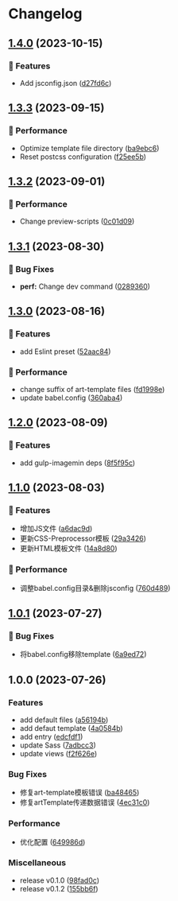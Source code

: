 # Changelog

## [1.4.0](https://github.com/Meqn/pipflow-template/compare/v1.3.3...v1.4.0) (2023-10-15)


### 🚀 Features

* Add jsconfig.json ([d27fd6c](https://github.com/Meqn/pipflow-template/commit/d27fd6c53cb7c456590caa7ac8958977c1d8da78))

## [1.3.3](https://github.com/Meqn/pipflow-template/compare/v1.3.2...v1.3.3) (2023-09-15)


### 🌟 Performance

* Optimize template file directory ([ba9ebc6](https://github.com/Meqn/pipflow-template/commit/ba9ebc6326f6a180ab0cb44abee2995a2c1d356f))
* Reset postcss configuration ([f25ee5b](https://github.com/Meqn/pipflow-template/commit/f25ee5b670ec0ee84e26bdec315bacc388f8b6e8))

## [1.3.2](https://github.com/Meqn/pipflow-template/compare/v1.3.1...v1.3.2) (2023-09-01)


### 🌟 Performance

* Change preview-scripts ([0c01d09](https://github.com/Meqn/pipflow-template/commit/0c01d090342224a2b481a2d733779daf15684fda))

## [1.3.1](https://github.com/Meqn/pipflow-template/compare/v1.3.0...v1.3.1) (2023-08-30)


### 🐛 Bug Fixes

* **perf:** Change dev command ([0289360](https://github.com/Meqn/pipflow-template/commit/0289360d9466219139eaf61389d6ac11a34aac91))

## [1.3.0](https://github.com/Meqn/pipflow-template/compare/v1.2.0...v1.3.0) (2023-08-16)


### 🚀 Features

* add Eslint preset ([52aac84](https://github.com/Meqn/pipflow-template/commit/52aac840bc8f1c3007e6e887b1aad195bf6f5bcf))


### 🌟 Performance

* change suffix of art-template files ([fd1998e](https://github.com/Meqn/pipflow-template/commit/fd1998e5edda6ee25c2a347a503027e74a057b37))
* update babel.config ([360aba4](https://github.com/Meqn/pipflow-template/commit/360aba4a1c4790128c1b421b147874e750be950a))

## [1.2.0](https://github.com/Meqn/pipflow-template/compare/v1.1.0...v1.2.0) (2023-08-09)


### 🚀 Features

* add gulp-imagemin deps ([8f5f95c](https://github.com/Meqn/pipflow-template/commit/8f5f95cf52ebb86200651cba12291a1ab2019b5a))

## [1.1.0](https://github.com/Meqn/pipflow-template/compare/v1.0.1...v1.1.0) (2023-08-03)


### 🚀 Features

* 增加JS文件 ([a6dac9d](https://github.com/Meqn/pipflow-template/commit/a6dac9dca80c84de2b67f1dc978d65530ca4822d))
* 更新CSS-Preprocessor模板 ([29a3426](https://github.com/Meqn/pipflow-template/commit/29a3426129096521134cfb46516b591513b78c4d))
* 更新HTML模板文件 ([14a8d80](https://github.com/Meqn/pipflow-template/commit/14a8d80cd81610e180cb3f1d02fddf5470b73258))


### 🌟 Performance

* 调整babel.config目录&删除jsconfig ([760d489](https://github.com/Meqn/pipflow-template/commit/760d489e591389539d55e0ed118d15eeb8a3ba3f))

## [1.0.1](https://github.com/Meqn/pipflow-template/compare/v1.0.0...v1.0.1) (2023-07-27)


### 🐛 Bug Fixes

* 将babel.config移除template ([6a9ed72](https://github.com/Meqn/pipflow-template/commit/6a9ed729cc894493fc63980fe7d3822e78ce8c6d))

## 1.0.0 (2023-07-26)


### Features

* add default files ([a56194b](https://github.com/Meqn/pipflow-template/commit/a56194b73741dface35895a63c2e66a1f2de812e))
* add defaut template ([4a0584b](https://github.com/Meqn/pipflow-template/commit/4a0584bcb7f6270c31ea57e01a5fb10d2cf3152a))
* add entry ([edcfdf1](https://github.com/Meqn/pipflow-template/commit/edcfdf188922776f5cea0d36b3c0d94266b080b9))
* update Sass ([7adbcc3](https://github.com/Meqn/pipflow-template/commit/7adbcc30c0bd1043c10f61d36afe00d9af88c074))
* update views ([f2f626e](https://github.com/Meqn/pipflow-template/commit/f2f626e14ecf8b544c46b60dc216d3dd41dd2f9c))


### Bug Fixes

* 修复art-template模板错误 ([ba48465](https://github.com/Meqn/pipflow-template/commit/ba484652b7bb8a0643ae3b154ec63b7dfbcd5eb7))
* 修复artTemplate传递数据错误 ([4ec31c0](https://github.com/Meqn/pipflow-template/commit/4ec31c082686aeccf338a1cecaac680e6bd51c3c))


### Performance

* 优化配置 ([649986d](https://github.com/Meqn/pipflow-template/commit/649986d674938ba49872c5a6df8e8f50c09048eb))


### Miscellaneous

* release v0.1.0 ([98fad0c](https://github.com/Meqn/pipflow-template/commit/98fad0c461fe9479c0a42094d3dc419693fb84c1))
* release v0.1.2 ([155bb6f](https://github.com/Meqn/pipflow-template/commit/155bb6f7389b3b2f89f58cc3b73022218c9b1f49))
